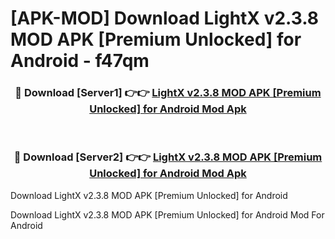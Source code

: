 # [APK-MOD] Download LightX v2.3.8 MOD APK [Premium Unlocked] for Android - f47qm


<div align="center">
<h3>🔴 Download [Server1] 👉👉 <a href="https://apk-comot.site?title=LightX_v2.3.8_MOD_APK_[Premium_Unlocked]_for_Android">LightX v2.3.8 MOD APK [Premium Unlocked] for Android Mod Apk</a></h3><br>
<h3>🔴 Download [Server2] 👉👉 <a href="https://apk-comot.site?title=LightX_v2.3.8_MOD_APK_[Premium_Unlocked]_for_Android">LightX v2.3.8 MOD APK [Premium Unlocked] for Android Mod Apk</a></h3>
</div>



Download LightX v2.3.8 MOD APK [Premium Unlocked] for Android 

Download LightX v2.3.8 MOD APK [Premium Unlocked] for Android Mod For Android